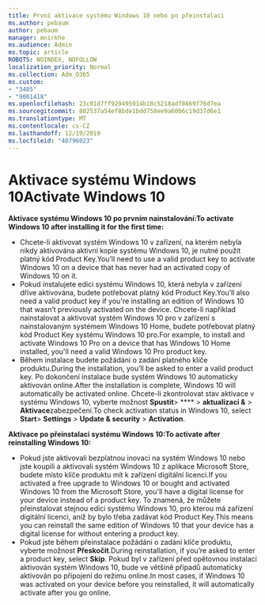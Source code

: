 ```yaml
---
title: První aktivace systému Windows 10 nebo po přeinstalaci
ms.author: pebaum
author: pebaum
manager: mnirkhe
ms.audience: Admin
ms.topic: article
ROBOTS: NOINDEX, NOFOLLOW
localization_priority: Normal
ms.collection: Adm_O365
ms.custom:
- "3485"
- "9001418"
ms.openlocfilehash: 23c01d7ff929495914b18c5218adf8669f76d7ea
ms.sourcegitcommit: 802537a54ef8bde1bdd758ee9a60b6c19d37d6e1
ms.translationtype: MT
ms.contentlocale: cs-CZ
ms.lasthandoff: 12/19/2019
ms.locfileid: "40796023"
---
```

# <a name="activate-windows-10"></a><span data-ttu-id="05400-102">Aktivace systému Windows 10</span><span class="sxs-lookup"><span data-stu-id="05400-102">Activate Windows 10</span></span>

<span data-ttu-id="05400-103">**Aktivace systému Windows 10 po prvním nainstalování:**</span><span class="sxs-lookup"><span data-stu-id="05400-103">**To activate Windows 10 after installing it for the first time:**</span></span>

- <span data-ttu-id="05400-104">Chcete-li aktivovat systém Windows 10 v zařízení, na kterém nebyla nikdy aktivována aktivní kopie systému Windows 10, je nutné použít platný kód Product Key.</span><span class="sxs-lookup"><span data-stu-id="05400-104">You’ll need to use a valid product key to activate Windows 10 on a device that has never had an activated copy of Windows 10 on it.</span></span>
- <span data-ttu-id="05400-105">Pokud instalujete edici systému Windows 10, která nebyla v zařízení dříve aktivována, budete potřebovat platný kód Product Key.</span><span class="sxs-lookup"><span data-stu-id="05400-105">You’ll also need a valid product key if you're installing an edition of Windows 10 that wasn’t previously activated on the device.</span></span> <span data-ttu-id="05400-106">Chcete-li například nainstalovat a aktivovat systém Windows 10 pro v zařízení s nainstalovaným systémem Windows 10 Home, budete potřebovat platný kód Product Key systému Windows 10 pro.</span><span class="sxs-lookup"><span data-stu-id="05400-106">For example, to install and activate Windows 10 Pro on a device that has Windows 10 Home installed, you'll need a valid Windows 10 Pro product key.</span></span>
- <span data-ttu-id="05400-107">Během instalace budete požádáni o zadání platného klíče produktu.</span><span class="sxs-lookup"><span data-stu-id="05400-107">During the installation, you’ll be asked to enter a valid product key.</span></span> <span data-ttu-id="05400-108">Po dokončení instalace bude systém Windows 10 automaticky aktivován online.</span><span class="sxs-lookup"><span data-stu-id="05400-108">After the installation is complete, Windows 10 will automatically be activated online.</span></span> <span data-ttu-id="05400-109">Chcete-li zkontrolovat stav aktivace v systému Windows 10, vyberte možnost **Spustit**> \*\*\*\* > **aktualizaci &** > **Aktivace**zabezpečení.</span><span class="sxs-lookup"><span data-stu-id="05400-109">To check activation status in Windows 10, select **Start**> **Settings** > **Update & security** > **Activation**.</span></span>

<span data-ttu-id="05400-110">**Aktivace po přeinstalaci systému Windows 10:**</span><span class="sxs-lookup"><span data-stu-id="05400-110">**To activate after reinstalling Windows 10:**</span></span>

- <span data-ttu-id="05400-111">Pokud jste aktivovali bezplatnou inovaci na systém Windows 10 nebo jste koupili a aktivovali systém Windows 10 z aplikace Microsoft Store, budete místo klíče produktu mít k zařízení digitální licenci.</span><span class="sxs-lookup"><span data-stu-id="05400-111">If you activated a free upgrade to Windows 10 or bought and activated Windows 10 from the Microsoft Store, you'll have a digital license for your device instead of a product key.</span></span> <span data-ttu-id="05400-112">To znamená, že můžete přeinstalovat stejnou edici systému Windows 10, pro kterou má zařízení digitální licenci, aniž by bylo třeba zadávat kód Product Key.</span><span class="sxs-lookup"><span data-stu-id="05400-112">This means you can reinstall the same edition of Windows 10 that your device has a digital license for without entering a product key.</span></span>
- <span data-ttu-id="05400-113">Pokud jste během přeinstalace požádáni o zadání klíče produktu, vyberte možnost **Přeskočit**.</span><span class="sxs-lookup"><span data-stu-id="05400-113">During reinstallation, if you’re asked to enter a product key, select **Skip**.</span></span> <span data-ttu-id="05400-114">Pokud byl v zařízení před opětovnou instalací aktivován systém Windows 10, bude ve většině případů automaticky aktivován po připojení do režimu online.</span><span class="sxs-lookup"><span data-stu-id="05400-114">In most cases, if Windows 10 was activated on your device before you reinstalled, it will automatically activate after you go online.</span></span>
